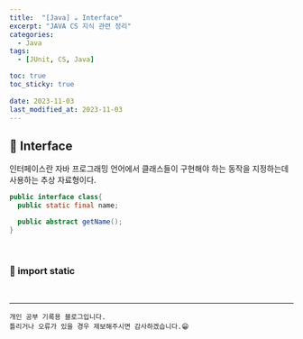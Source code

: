 ```yaml
---
title:  "[Java] ☕ Interface"
excerpt: "JAVA CS 지식 관련 정리"
categories:
  - Java
tags:
  - [JUnit, CS, Java]

toc: true
toc_sticky: true
 
date: 2023-11-03
last_modified_at: 2023-11-03
---
```



## 📖 Interface

인터페이스란 자바 프로그래밍 언어에서 클래스들이 구현해야 하는 동작을 지정하는데 사용하는 추상 자료형이다.  

```java
public interface class{
  public static final name;

  public abstract getName();
}
```
<br>

### 🍄 import static

<br>

***
    개인 공부 기록용 블로그입니다.
    틀리거나 오류가 있을 경우 제보해주시면 감사하겠습니다.😁